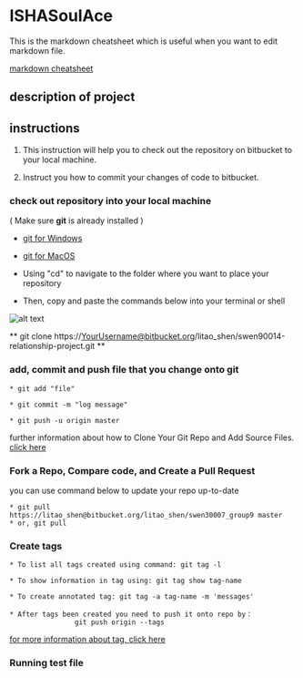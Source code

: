 # ISHASoulAce

This is the markdown cheatsheet which is useful when you want to edit
markdown file.

[markdown cheatsheet](https://github.com/adam-p/markdown-here.wiki.git)

## description of project

## instructions

1. This instruction will help you to check out the repository on bitbucket to
your local machine.

2. Instruct you how to commit your changes of code to bitbucket.

### check out repository into your local machine

( Make sure **git** is already installed )

* [git for Windows](http://code.google.com/p/msysgit/)

* [git for MacOS](http://code.google.com/p/git-osx-installer)

+ Using "cd" to navigate to the folder where you want to place your
repository

+ Then, copy and paste the commands below into your terminal or shell


![alt
text](https://bitbucket.org/litao_shen/swen30007_group9/raw/d90135153ea8f5cf40c187dfb666560c97632ead/clone_repo.png
"clone repo instructions")

** git clone
https://YourUsername@bitbucket.org/litao_shen/swen90014-relationship-project.git **


### add, commit and push file that you change onto git

```
* git add "file"

* git commit -m "log message"

* git push -u origin master
```

further information about how to Clone Your Git Repo and Add Source Files.
[click
here](https://confluence.atlassian.com/display/BITBUCKET/Clone+Your+Git+Repo+and+Add+Source+Files)

### Fork a Repo, Compare code, and Create a Pull Request

you can use command below to update your repo up-to-date

```
* git pull https://litao_shen@bitbucket.org/litao_shen/swen30007_group9 master
* or, git pull 
```

### Create tags

```
* To list all tags created using command: git tag -l

* To show information in tag using: git tag show tag-name

* To create annotated tag: git tag -a tag-name -m 'messages'

* After tags been created you need to push it onto repo by：
                git push origin --tags
```
[for more information about tag, click here](http://git-scm.com/book/en/Git-Basics-Tagging)
                
### Running test file

